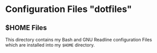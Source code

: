 # Configuration Files "dotfiles"

## $HOME Files

This directory contains my Bash and GNU Readline configuration Files
which are installed into my `$HOME` directory.
